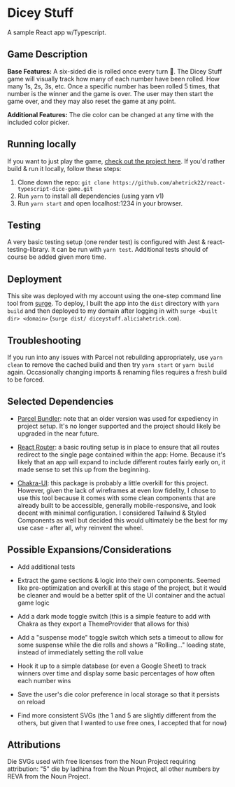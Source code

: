 # Dicey Stuff
A sample React app w/Typescript.

## Game Description
__Base Features:__ A six-sided die is rolled once every turn 🎲. The Dicey Stuff game will visually track how many of 
each number 
have been rolled. How many 1s, 2s, 3s, etc. Once a specific number has been rolled 5 times, that number is the winner and the game is over. The user may then start the game over, and they may also reset the game at any point.

__Additional Features:__ The die color can be changed at any time with the included color picker.

## Running locally
If you want to just play the game, [check out the project here](http://diceystuff.aliciahetrick.com). If you'd rather 
build & 
run it 
locally, follow these steps:

1. Clone down the repo: `git clone https://github.com/ahetrick22/react-typescript-dice-game.git`
2. Run `yarn` to install all dependencies (using yarn v1)
3. Run `yarn start` and open localhost:1234 in your browser.

## Testing
A very basic testing setup (one render test) is configured with Jest & react-testing-library. It can be run with 
`yarn test`. Additional tests should of course be added given more time.

## Deployment
This site was deployed with my account using the one-step command line tool from [surge](https://surge.sh). To 
deploy, I built the app into the `dist` directory with `yarn build` and then deployed to my domain after logging in with `surge <built dir> <domain>` (`surge dist/ diceystuff.aliciahetrick.com`).

## Troubleshooting
If you run into any issues with Parcel not rebuilding appropriately, use `yarn clean` to remove the cached build and 
then try `yarn start` or `yarn build` again. Occasionally changing imports & renaming files requires a fresh build 
to be forced. 

## Selected Dependencies
- [Parcel Bundler](https://parceljs.org/): note that an older version was used for expediency in project setup. It's no 
  longer supported and the 
  project should likely be upgraded in the near future.
  
- [React Router](https://reactrouter.com/): a basic routing setup is in place to ensure that all routes redirect to 
  the single page contained 
  within the app: Home. Because it's likely that an app will expand to include different routes fairly early on, it 
  made 
  sense to 
  set this up from the beginning.
  
- [Chakra-UI](https://chakra-ui.com/): this package is probably a little overkill for this project. However, given 
  the lack of wireframes at even low fidelity, I chose to use this 
  tool because it 
  comes 
  with some clean 
  components 
  that are already built to be accessible, generally mobile-responsive, and look decent with minimal configuration. I 
  considered Tailwind & Styled Components as well but decided this would ultimately be the best for my use case - 
  after all, why reinvent the wheel.

## Possible Expansions/Considerations
- Add additional tests
  
- Extract the game sections & logic into their own components. Seemed like pre-optimization and overkill at this 
  stage of the project, but it would be cleaner and would be a better split of the UI container and the actual game 
  logic
  
- Add a dark mode toggle switch (this is a simple feature to add with Chakra as they export a ThemeProvider that 
  allows for this)
  
- Add a "suspense mode" toggle switch which sets a timeout to allow for some suspense while the die rolls and shows 
  a "Rolling..." loading state, instead of immediately setting the roll value
  
- Hook it up to a simple database (or even a Google Sheet) to track winners over time and display some basic 
  percentages of how often each number wins
  
- Save the user's die color preference in local storage so that it persists on reload
  
- Find more consistent SVGs (the 1 and 5 are slightly different from the others, but given that I wanted to use free 
  ones, I accepted that for now)

## Attributions
Die SVGs used with free licenses from the Noun Project requiring attribution: "5" die by ladhina from the Noun 
Project, all other numbers by REVA from the Noun Project.
